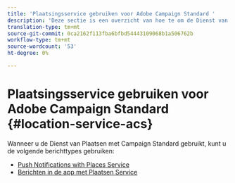 ```yaml
---
title: 'Plaatsingsservice gebruiken voor Adobe Campaign Standard '
description: 'Deze sectie is een overzicht van hoe te om de Dienst van Plaatsen met Campaign Standard te gebruiken. '
translation-type: tm+mt
source-git-commit: 0ca2162f113fba6bfbd54443109068b1a506762b
workflow-type: tm+mt
source-wordcount: '53'
ht-degree: 0%

---
```



# Plaatsingsservice gebruiken voor Adobe Campaign Standard {#location-service-acs}

Wanneer u de Dienst van Plaatsen met Campaign Standard gebruikt, kunt u de volgende berichttypes gebruiken:

* [Push Notifications with Places Service](/help/use-places-with-other-solutions/places-acs/places-acs-push-notifications.md)
* [Berichten in de app met Plaatsen Service](/help/use-places-with-other-solutions/places-acs/places-acs-in-app-messages.md)